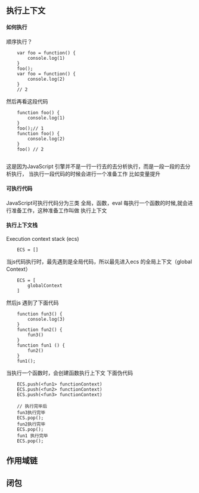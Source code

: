 ## 执行上下文
#### 如何执行
顺序执行？
```
    var foo = function() {
        console.log(1)
    }
    foo();
    var foo = function() {
        console.log(2)
    }
    // 2
```
然后再看这段代码
```
    function foo() {
        console.log(1)
    }
    foo();// 1
    function foo() {
        console.log(2)
    }
    foo() // 2
    
```
这是因为JavaScript 引擎并不是一行一行去的去分析执行，而是一段一段的去分析执行， 当执行一段代码的时候会进行一个准备工作 比如变量提升


#### 可执行代码
JavaScript可执行代码分为三类 全局，函数，eval
每执行一个函数的时候,就会进行准备工作，这种准备工作叫做 执行上下文

#### 执行上下文栈
Execution context stack (ecs)
```
    ECS = []
```
当js代码执行时，最先遇到是全局代码，所以最先进入ecs 的全局上下文（global Context）

```
    ECS = [
        globalContext
    ]
```
然后js 遇到了下面代码
```
    function fun3() {
        console.log(3)
    }
    function fun2() {
        fun3()
    }
    function fun1 () {
        fun2()
    }
    fun1();
```
当执行一个函数时，会创建函数执行上下文 下面伪代码
```
    ECS.push(<fun1> functionContext)
    ECS.push(<fun2> functionContext)
    ECS.push(<fun3> functionContext)

    // 执行完毕后
    fun3执行完毕
    ECS.pop();
    fun2执行完毕
    ECS.pop();
    fun1 执行完毕
    ECS.pop();

```

## 作用域链
## 闭包